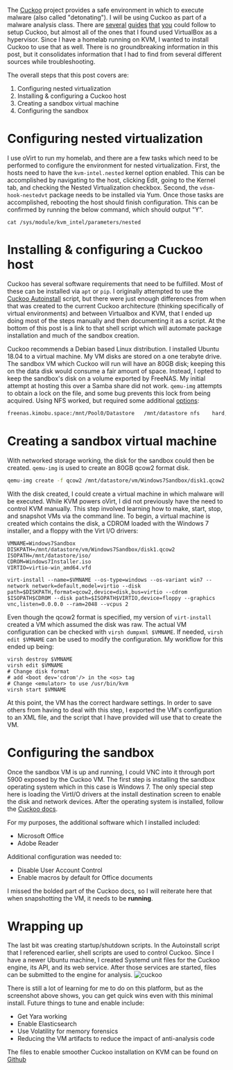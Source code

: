 The [Cuckoo](https://cuckoosandbox.org) project provides a safe environment in which to execute malware (also called "detonating"). I will be using Cuckoo as part of a malware analysis class. There are [several](https://www.cybrary.it/blog/0p3n/cuckoo-installation-guide-malware-sandboxing/) [guides](https://medium.com/@sainadhjamalpur/build-your-own-cuckoo-sandbox-installation-guide-3fc44b03a622) [that](http://www.sanjaysaha.info/blog/installation-of-cuckoo-sandbox-in-windows-10/) [you](https://tom-churchill.blogspot.com/2017/08/setting-up-cuckoo-sandbox-step-by-step.html) could follow to setup Cuckoo, but almost all of the ones that I found used VirtualBox as a hypervisor. Since I have a homelab running on KVM, I wanted to install Cuckoo to use that as well. There is no groundbreaking information in this post, but it consolidates information that I had to find from several different sources while troubleshooting.

The overall steps that this post covers are:
1. Configuring nested virtualization
2. Installing & configuring a Cuckoo host
3. Creating a sandbox virtual machine
4. Configuring the sandbox

# Configuring nested virtualization
I use oVirt to run my homelab, and there are a few tasks which need to be performed to configure the environment for nested virtualization. First, the hosts need to have the `kvm-intel.nested` kernel option enabled. This can be accomplished by navigating to the host, clicking Edit, going to the Kernel tab, and checking the Nested Virtualization checkbox. Second, the `vdsm-hook-nestedvt` package needs to be installed via Yum. Once those tasks are accomplished, rebooting the host should finish configuration. This can be confirmed by running the below command, which should output "Y".

```cat /sys/module/kvm_intel/parameters/nested```
# Installing & configuring a Cuckoo host
Cuckoo has several software requirements that need to be fulfilled. Most of these can be installed via `apt` or `pip`. I originally attempted to use the [Cuckoo Autoinstall](https://github.com/NVISO-BE/SEC599/blob/master/cuckoo-install.sh) script, but there were just enough differences from when that was created to the current Cuckoo architecture (thinking specifically of virtual environments) and between Virtualbox and KVM, that I ended up doing most of the steps manually and then documenting it as a script. At the bottom of this post is a link to that shell script which will automate package installation and much of the sandbox creation.

Cuckoo recommends a Debian based Linux distribution. I installed Ubuntu 18.04 to a virtual machine. My VM disks are stored on a one terabyte drive. The sandbox VM which Cuckoo will run will have an 80GB disk; keeping this on the data disk would consume a fair amount of space. Instead, I opted to keep the sandbox's disk on a volume exported by FreeNAS. My initial attempt at hosting this over a Samba share did not work. `qemu-img` attempts to obtain a lock on the file, and some bug prevents this lock from being acquired. Using NFS worked, but required some additional [options](https://forum.opennebula.org/t/nfs-v3-datastore-and-failed-to-lock-byte-100/7482):

```bash
freenas.kimobu.space:/mnt/Pool0/Datastore   /mnt/datastore nfs    hard,intr,nolock,nfsvers=3,tcp,timeo=1200,rsize=1048600,wsize=1048600,bg 0 0
```
# Creating a sandbox virtual machine

With networked storage working, the disk for the sandbox could then be created. `qemu-img` is used to create an 80GB qcow2 format disk.
```bash
qemu-img create -f qcow2 /mnt/datastore/vm/Windows7Sandbox/disk1.qcow2 80G
```

With the disk created, I could create a virtual machine in which malware will be executed. While KVM powers oVirt, I did not previously have the need to control KVM manually. This step involved learning how to make, start, stop, and snapshot VMs via the command line. To begin, a virtual machine is created which contains the disk, a CDROM loaded with the Windows 7 installer, and a floppy with the Virt I/O drivers:
```
VMNAME=Windows7Sandbox
DISKPATH=/mnt/datastore/vm/Windows7Sandbox/disk1.qcow2
ISOPATH=/mnt/datastore/iso/
CDROM=Windows7Installer.iso
VIRTIO=virtio-win_amd64.vfd

virt-install --name=$VMNAME --os-type=windows --os-variant win7 --network network=default,model=virtio --disk path=$DISKPATH,format=qcow2,device=disk,bus=virtio --cdrom $ISOPATH$CDROM --disk path=$ISOPATH$VIRTIO,device=floppy --graphics vnc,listen=0.0.0.0 --ram=2048 --vcpus 2
```
Even though the qcow2 format is specified, my version of `virt-install` created a VM which assumed the disk was raw. The actual VM configuration can be checked with `virsh dumpxml $VMNAME`. If needed, `virsh edit $VMNAME` can be used to modify the configuration. My workflow for this ended up being:
```
virsh destroy $VMNAME
virsh edit $VMNAME
# Change disk format
# add <boot dev='cdrom'/> in the <os> tag
# Change <emulator> to use /usr/bin/kvm
virsh start $VMNAME
```
At this point, the VM has the correct hardware settings. In order to save others from having to deal with this step, I exported the VM's configuration to an XML file, and the script that I have provided will use that to create the VM.

# Configuring the sandbox
Once the sandbox VM is up and running, I could VNC into it through port 5900 exposed by the Cuckoo VM. The first step is installing the sandbox operating system which in this case is Windows 7. The only special step here is loading the VirtI/O drivers at the install destination screen to enable the disk and network devices. After the operating system is installed, follow the [Cuckoo docs](https://cuckoo.sh/docs/installation/guest/index.html).

For my purposes, the additional software which I installed included:
* Microsoft Office
* Adobe Reader

Additional configuration was needed to:
* Disable User Account Control
* Enable macros by default for Office documents

I missed the bolded part of the Cuckoo docs, so I will reiterate here that when snapshotting the VM, it needs to be **running**.

# Wrapping up
The last bit was creating startup/shutdown scripts. In the Autoinstall script that I referenced earlier, shell scripts are used to control Cuckoo. Since I have a newer Ubuntu machine, I created Systemd unit files for the Cuckoo engine, its API, and its web service. After those services are started, files can be submitted to the engine for analysis.
![cuckoo](/content/images/2020/02/cuckoo.png)

There is still a lot of learning for me to do on this platform, but as the screenshot above shows, you can get quick wins even with this minimal install. Future things to tune and enable include:
* Get Yara working
* Enable Elasticsearch
* Use Volatility for memory forensics
* Reducing the VM artifacts to reduce the impact of anti-analysis code

The files to enable smoother Cuckoo installation on KVM can be found on [Github](https://github.com/kimobu/cuckoo-kvm)

